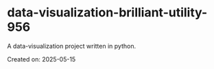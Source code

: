 # data-visualization-brilliant-utility-956

A data-visualization project written in python.

Created on: 2025-05-15
